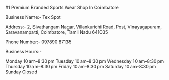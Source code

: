 #1 Premium Branded Sports Wear Shop In Coimbatore

Business Name:- Tex Spot

Address:- 2, Sivathangam Nagar, Villankurichi Road, Post, Vinayagapuram, Saravanampatti, Coimbatore, Tamil Nadu 641035

Phone Number:- 097890 87135

Business Hours:- 

Monday	10 am–8:30 pm
Tuesday	10 am–8:30 pm
Wednesday	10 am–8:30 pm
Thursday	10 am–8:30 pm
Friday	10 am–8:30 pm
Saturday	10 am–8:30 pm
Sunday	Closed
